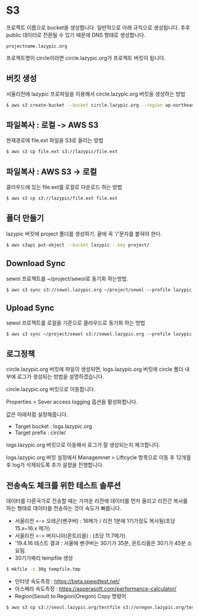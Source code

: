 # S3

프로젝트 이름으로 bucket을 생성합니다.
일반적으로 아래 규칙으로 생성됩니다.
추후 public 데이터로 전환될 수 있기 때문에 DNS 형태로 생성합니다.

```
projectname.lazypic.org
```

프로젝트명이 circle이라면 circle.lazypic.org가 프로젝트 버킷이 됩니다.

## 버킷 생성
서울리전에 lazypic 프로파일을 이용해서 circle.lazypic.org 버킷을 생성하는 방법

```bash
$ aws s3 create-bucket --bucket circle.lazypic.org --region ap-northeast-2 --profile lazypic
```

## 파일복사 : 로컬 -> AWS S3

현재경로에 file.ext 파일을 S3로 올리는 방법

```bash
$ aws s3 cp file.ext s3://lazypic/file.ext
```

## 파일복사 : AWS S3 -> 로컬
클라우드에 있는 file.ext를 로컬로 다운로드 하는 방법

```bash
$ aws s3 cp s3://lazypic/file.ext file.ext
```

## 폴더 만들기
lazypic 버킷에 project 폴더를 생성하기. 끝에 꼭 '/'문자를 붙혀야 한다.

```bash
$ aws s3api put-object --bucket lazypic --key project/
```

## Download Sync
sewol 프로젝트를 ~/project/sewol로 동기화 하는방법.

```
$ aws s3 sync s3://sewol.lazypic.org ~/project/sewol --profile lazypic
```

## Upload Sync
sewol 프로젝트를 로컬을 기준으로 클라우드로 동기화 하는 방법

```
$ aws s3 sync ~/project/sewol s3://sewol.lazypic.org --profile lazypic
```
## 로그정책
circle.lazypic.org 버킷에 파일이 생성되면, logs.lazypic.org 버킷에 circle 폴더 내부에 로그가 생성되는 방법을 설명하겠습니다.

circle.lazypic.org 버킷으로 이동합니다.

Properties > Sever access logging 옵션을 활성화합니다.

값은 아래처럼 설정해줍니다.
- Target bucket : logs.lazypic.org
- Target prefix : circle/

logs.lazypic.org 버킷으로 이동해서 로그가 잘 생성되는지 체크합니다.

logs.lazypic.org 버킷 설정에서 Managemnet > Liftcycle 항목으로 이동 후 12개월 후 log가 삭제되도록 추가 설정을 진행합니다.


## 전송속도 체크를 위한 테스트 솔루션
데이터를 다른국가로 전송할 때는 가까운 리전에 데이터를 먼저 올리고 리전간 복사를 하는 형태로 데이터를 전송하는 것이 속도가 빠릅니다.

- 서울리전 <-> 오레곤(벤쿠버) : 16메가 / 리전 1분에 1기가정도 복사됨(초당 15.x~16.x 메가)
- 서울리전 <-> 버지니아(몬트리올) : (초당 11.7메가)
- '19.4.16 테스트 결과 : 서울에 벤쿠버는 30기가 35분, 몬트리올은 30기가 45분 소요됨.
- 30기가짜리 tempfile 생성

```bash
$ mkfile -n 30g tempfile.tmp
```

- 인터넷 속도측정 : https://beta.speedtest.net/
- 아스페라 속도측정 : https://asperasoft.com/performance-calculator/
- Region(Seoul) to Region(Oregon) Copy 명령어

```bash
$ aws s3 cp s3://seoul.lazypic.org/testfile s3://oregon.lazypic.org/testfile --profile lazypic
```


